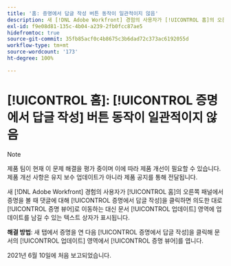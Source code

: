 ```yaml
---
title: '홈: 증명에서 답글 작성 버튼 동작이 일관적이지 않음'
description: 새 [!DNL Adobe Workfront] 경험의 사용자가 [!UICONTROL 홈]의 오른쪽 패널에서 증명을 볼 때 댓글에 대해 [!UICONTROL 증명에서 답글 작성]을 클릭하면 의도한 대로 증명 뷰어로 이동하는 대신 [!UICONTROL 문서 업데이트] 영역에 업데이트를 남길 수 있는 텍스트 상자가 표시됩니다.
exl-id: f9e08d81-135c-4b04-a239-2fb0fcc87ae5
hidefromtoc: true
source-git-commit: 35fb85acf0c4b8675c3b6dad72c373ac6192055d
workflow-type: tm+mt
source-wordcount: '173'
ht-degree: 100%

---
```


# [!UICONTROL 홈]: [!UICONTROL 증명에서 답글 작성] 버튼 동작이 일관적이지 않음

<!--Converted to story-->

>[!NOTE]
>
>제품 팀이 현재 이 문제 해결을 평가 중이며 이에 따라 제품 개선이 필요할 수 있습니다. 제품 개선 사항은 유지 보수 업데이트가 아니라 제품 공지를 통해 전달됩니다.

새 [!DNL Adobe Workfront] 경험의 사용자가 [!UICONTROL 홈]의 오른쪽 패널에서 증명을 볼 때 댓글에 대해 [!UICONTROL 증명에서 답글 작성]을 클릭하면 의도한 대로 [!UICONTROL 증명 뷰어]로 이동하는 대신 문서 [!UICONTROL 업데이트] 영역에 업데이트를 남길 수 있는 텍스트 상자가 표시됩니다.

**해결 방법**: 새 탭에서 증명을 연 다음 [!UICONTROL 증명에서 답글 작성]을 클릭해 문서의 [!UICONTROL 업데이트] 영역에서 [!UICONTROL 증명 뷰어]를 엽니다.

2021년 6월 10일에 처음 보고되었습니다.
